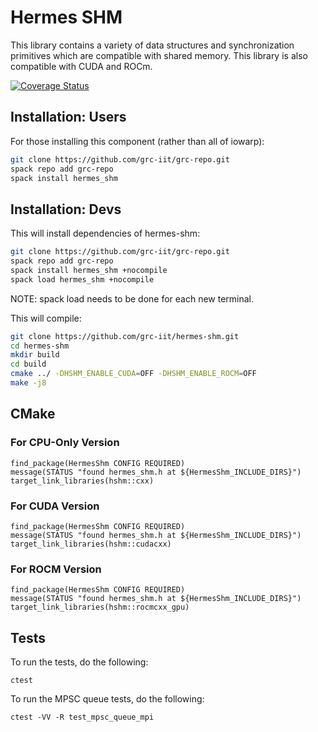# Hermes SHM

This library contains a variety of data structures and synchronization primitives which are compatible with shared memory. This library is also compatible with CUDA and ROCm.

[![Coverage Status](https://coveralls.io/repos/github/lukemartinlogan/hermes_shm/badge.svg?branch=master)](https://coveralls.io/github/lukemartinlogan/hermes_shm?branch=master)

## Installation: Users

For those installing this component (rather than all of iowarp):
```bash
git clone https://github.com/grc-iit/grc-repo.git
spack repo add grc-repo
spack install hermes_shm
```

## Installation: Devs

This will install dependencies of hermes-shm:
```bash
git clone https://github.com/grc-iit/grc-repo.git
spack repo add grc-repo
spack install hermes_shm +nocompile
spack load hermes_shm +nocompile
```

NOTE: spack load needs to be done for each new terminal.

This will compile:
```bash
git clone https://github.com/grc-iit/hermes-shm.git
cd hermes-shm
mkdir build
cd build
cmake ../ -DHSHM_ENABLE_CUDA=OFF -DHSHM_ENABLE_ROCM=OFF
make -j8
```

## CMake

### For CPU-Only Version
```
find_package(HermesShm CONFIG REQUIRED)
message(STATUS "found hermes_shm.h at ${HermesShm_INCLUDE_DIRS}")
target_link_libraries(hshm::cxx)
```

### For CUDA Version
```
find_package(HermesShm CONFIG REQUIRED)
message(STATUS "found hermes_shm.h at ${HermesShm_INCLUDE_DIRS}")
target_link_libraries(hshm::cudacxx)
```

### For ROCM Version
```
find_package(HermesShm CONFIG REQUIRED)
message(STATUS "found hermes_shm.h at ${HermesShm_INCLUDE_DIRS}")
target_link_libraries(hshm::rocmcxx_gpu)
```

## Tests

To run the tests, do the following:
```
ctest
```

To run the MPSC queue tests, do the following:
```
ctest -VV -R test_mpsc_queue_mpi
```
